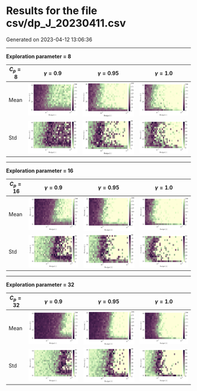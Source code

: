 # Results for the file csv/dp_J_20230411.csv 

Generated on 2023-04-12 13:06:36

---

**Exploration parameter = 8**

| $C_p=8$| $\gamma = 0.9$| $\gamma = 0.95$| $\gamma = 1.0$| 
| --- | --- | --- | --- | 
| Mean | ![](fig/dp_J/mean_g_0.9_cp_8.png) | ![](fig/dp_J/mean_g_0.95_cp_8.png) | ![](fig/dp_J/mean_g_1.0_cp_8.png) | 
| Std | ![](fig/dp_J/std_g_0.9_cp_8.png) | ![](fig/dp_J/std_g_0.95_cp_8.png) | ![](fig/dp_J/std_g_1.0_cp_8.png) | 

---

**Exploration parameter = 16**

| $C_p=16$| $\gamma = 0.9$| $\gamma = 0.95$| $\gamma = 1.0$| 
| --- | --- | --- | --- | 
| Mean | ![](fig/dp_J/mean_g_0.9_cp_16.png) | ![](fig/dp_J/mean_g_0.95_cp_16.png) | ![](fig/dp_J/mean_g_1.0_cp_16.png) | 
| Std | ![](fig/dp_J/std_g_0.9_cp_16.png) | ![](fig/dp_J/std_g_0.95_cp_16.png) | ![](fig/dp_J/std_g_1.0_cp_16.png) | 

---

**Exploration parameter = 32**

| $C_p=32$| $\gamma = 0.9$| $\gamma = 0.95$| $\gamma = 1.0$| 
| --- | --- | --- | --- | 
| Mean | ![](fig/dp_J/mean_g_0.9_cp_32.png) | ![](fig/dp_J/mean_g_0.95_cp_32.png) | ![](fig/dp_J/mean_g_1.0_cp_32.png) | 
| Std | ![](fig/dp_J/std_g_0.9_cp_32.png) | ![](fig/dp_J/std_g_0.95_cp_32.png) | ![](fig/dp_J/std_g_1.0_cp_32.png) | 

